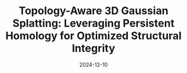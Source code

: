 ---
title: "Topology-Aware 3D Gaussian Splatting: Leveraging Persistent Homology for Optimized Structural Integrity"
collection: publications
excerpt: 'Tianqi Shen, Shaohua Liu, Jiaqi Feng, Ziye Ma, Ning An'
date: 2024-12-10
venue: '39th AAAI Conference on Artificial Intelligence 2025, <span style="font-weight: bold;">Oral presentation</span>'
paperurl: 'https://arxiv.org/pdf/2412.16619'
---